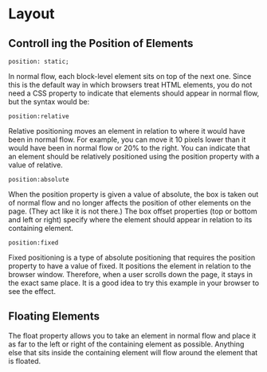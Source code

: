 # Layout

## Controll ing the Position of Elements

`position: static;`

In normal flow, each block-level element sits on top of the next one. Since this is the default way in which browsers treat HTML elements, you do not need a CSS property to indicate that elements should appear in normal flow, but the syntax would be:


`position:relative`

Relative positioning moves an element in relation to where it would have been in normal flow. For example, you can move it 10 pixels lower than it would have
been in normal flow or 20% to the right. You can indicate that an element should be relatively positioned using the position property with a value of relative.


`position:absolute`

When the position property is given a value of absolute,
the box is taken out of normal flow and no longer affects the position of other elements on the page. (They act like it is not there.) The box offset properties (top or bottom and left or right) specify where the element should appear in relation to its containing element.

`position:fixed`

Fixed positioning is a type of absolute positioning that requires the position property to have a value of fixed. It positions the element in relation to the browser window. Therefore, when a user scrolls down the page, it stays in the
exact same place. It is a good idea to try this example in your browser to see the effect.



## Floating Elements

The float property allows you to take an element in normal flow and place it as far to the left or right of the containing element as possible. Anything else that sits inside the containing element will flow around the element that is floated.
